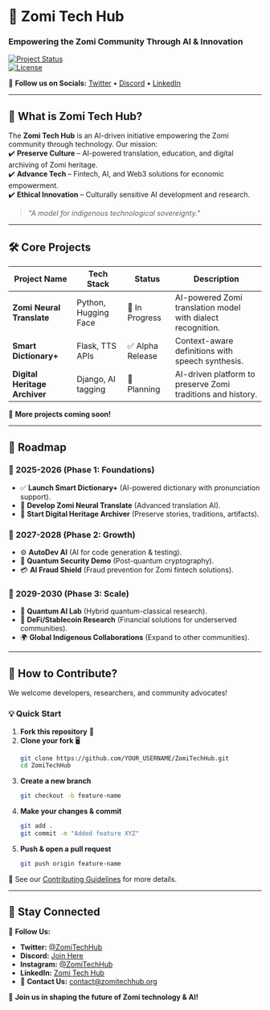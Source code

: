 # 🚀 **Zomi Tech Hub**
### **Empowering the Zomi Community Through AI & Innovation**  

[![Project Status](https://img.shields.io/badge/Status-In%20Development-yellow)](https://github.com/your-org/your-repo#project-status)  
[![License](https://img.shields.io/badge/License-MIT-blue)](https://opensource.org/licenses/MIT)

📢 **Follow us on Socials:** [Twitter](https://twitter.com/ZomiTechHub) • [Discord](YOUR_DISCORD_INVITE_LINK) • [LinkedIn](YOUR_LINKEDIN_PAGE_LINK)  

---

## 🎯 **What is Zomi Tech Hub?**
The **Zomi Tech Hub** is an AI-driven initiative empowering the Zomi community through technology. Our mission:  
✔️ **Preserve Culture** – AI-powered translation, education, and digital archiving of Zomi heritage.  
✔️ **Advance Tech** – Fintech, AI, and Web3 solutions for economic empowerment.  
✔️ **Ethical Innovation** – Culturally sensitive AI development and research.  

> *"A model for indigenous technological sovereignty."*

---

## 🛠 **Core Projects**
| Project Name                 | Tech Stack             | Status        | Description |
|------------------------------|----------------------|--------------|-------------------------------------------------------------------|
| **Zomi Neural Translate**    | Python, Hugging Face | 🚧 In Progress | AI-powered Zomi translation model with dialect recognition. |
| **Smart Dictionary+**        | Flask, TTS APIs     | ✅ Alpha Release | Context-aware definitions with speech synthesis. |
| **Digital Heritage Archiver** | Django, AI tagging  | 🚧 Planning | AI-driven platform to preserve Zomi traditions and history. |

📌 **More projects coming soon!**  

---

## 📅 **Roadmap**  
### **🚀 2025-2026 (Phase 1: Foundations)**
- ✅ **Launch Smart Dictionary+** (AI-powered dictionary with pronunciation support).  
- 🔄 **Develop Zomi Neural Translate** (Advanced translation AI).  
- 📌 **Start Digital Heritage Archiver** (Preserve stories, traditions, artifacts).  

### **🚀 2027-2028 (Phase 2: Growth)**
- ⚙️ **AutoDev AI** (AI for code generation & testing).  
- 🔐 **Quantum Security Demo** (Post-quantum cryptography).  
- 💳 **AI Fraud Shield** (Fraud prevention for Zomi fintech solutions).  

### **🚀 2029-2030 (Phase 3: Scale)**
- 🧠 **Quantum AI Lab** (Hybrid quantum-classical research).  
- 🏦 **DeFi/Stablecoin Research** (Financial solutions for underserved communities).  
- 🌍 **Global Indigenous Collaborations** (Expand to other communities).  

---

## 🤝 **How to Contribute?**
We welcome developers, researchers, and community advocates!  

### **💡 Quick Start**
1. **Fork this repository** 📌  
2. **Clone your fork** 🖥️  
   ```bash
   git clone https://github.com/YOUR_USERNAME/ZomiTechHub.git
   cd ZomiTechHub
   ```
3. **Create a new branch**  
   ```bash
   git checkout -b feature-name
   ```
4. **Make your changes & commit**  
   ```bash
   git add .
   git commit -m "Added feature XYZ"
   ```
5. **Push & open a pull request**  
   ```bash
   git push origin feature-name
   ```

🔹 See our [Contributing Guidelines](CONTRIBUTING.md) for more details.  

---

## 📢 **Stay Connected**
📌 **Follow Us:**  
- **Twitter:** [@ZomiTechHub](https://twitter.com/ZomiTechHub)  
- **Discord:** [Join Here](YOUR_DISCORD_INVITE_LINK)  
- **Instagram:** [@ZomiTechHub](https://instagram.com/ZomiTechHub)  
- **LinkedIn:** [Zomi Tech Hub](YOUR_LINKEDIN_PAGE_LINK)  
- 📩 **Contact Us:** [contact@zomitechhub.org](mailto:contact@zomitechhub.org)  

🚀 **Join us in shaping the future of Zomi technology & AI!**
